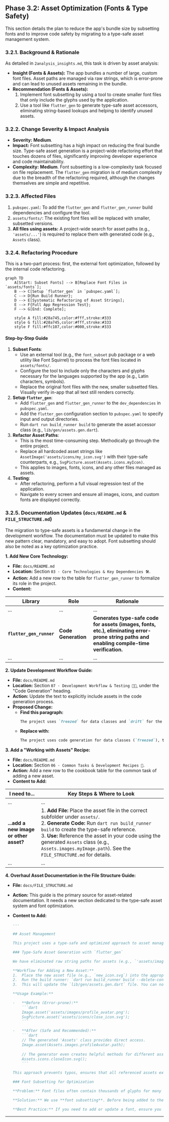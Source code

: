 
## Phase 3.2: Asset Optimization (Fonts & Type Safety)

This section details the plan to reduce the app's bundle size by subsetting fonts and to improve code safety by migrating to a type-safe asset management system.

### 3.2.1. Background & Rationale

As detailed in `2analysis_insights.md`, this task is driven by asset analysis:

-   **Insight (Fonts & Assets):** The app bundles a number of large, custom font files. Asset paths are managed via raw strings, which is error-prone and can lead to unused assets remaining in the bundle.
-   **Recommendation (Fonts & Assets):**
    1.  Implement font subsetting by using a tool to create smaller font files that only include the glyphs used by the application.
    2.  Use a tool like `flutter_gen` to generate type-safe asset accessors, eliminating string-based lookups and helping to identify unused assets.

### 3.2.2. Change Severity & Impact Analysis

-   **Severity:** **Medium**.
-   **Impact:** Font subsetting has a high impact on reducing the final bundle size. Type-safe asset generation is a project-wide refactoring effort that touches dozens of files, significantly improving developer experience and code maintainability.
-   **Complexity:** **Medium**. Font subsetting is a low-complexity task focused on file replacement. The `flutter_gen` migration is of medium complexity due to the breadth of the refactoring required, although the changes themselves are simple and repetitive.

### 3.2.3. Affected Files

1.  `pubspec.yaml`: To add the `flutter_gen` and `flutter_gen_runner` build dependencies and configure the tool.
2.  `assets/fonts/`: The existing font files will be replaced with smaller, subsetted versions.
3.  **All files using assets:** A project-wide search for asset paths (e.g., `'assets/...'`) is required to replace them with generated code (e.g., `Assets` class).

### 3.2.4. Refactoring Procedure

This is a two-part process: first, the external font optimization, followed by the internal code refactoring.

```mermaid
graph TD
    A[Start: Subset Fonts] --> B[Replace Font Files in `assets/fonts`];
    B --> C[Setup `flutter_gen` in `pubspec.yaml`];
    C --> D{Run Build Runner};
    D --> E[Systematic Refactoring of Asset Strings];
    E --> F{Full App Regression Test};
    F --> G[End: Complete];

    style A fill:#28a745,color:#fff,stroke:#333
    style G fill:#28a745,color:#fff,stroke:#333
    style F fill:#ffc107,color:#000,stroke:#333
```

#### Step-by-Step Guide

1.  **Subset Fonts**:
    *   Use an external tool (e.g., the `font_subset` pub package or a web utility like Font Squirrel) to process the font files located in `assets/fonts/`.
    *   Configure the tool to include only the characters and glyphs necessary for the languages supported by the app (e.g., Latin characters, symbols).
    *   Replace the original font files with the new, smaller subsetted files. Visually verify in-app that all text still renders correctly.
2.  **Setup `flutter_gen`**:
    *   Add `flutter_gen` and `flutter_gen_runner` to the `dev_dependencies` in `pubspec.yaml`.
    *   Add the `flutter_gen` configuration section to `pubspec.yaml` to specify input and output directories.
    *   Run `dart run build_runner build` to generate the asset accessor class (e.g., `lib/gen/assets.gen.dart`).
3.  **Refactor Asset Paths**:
    *   This is the most time-consuming step. Methodically go through the entire project.
    *   Replace all hardcoded asset strings like `AssetImage('assets/icons/my_icon.svg')` with their type-safe counterparts, e.g., `SvgPicture.asset(Assets.icons.myIcon)`.
    *   This applies to images, fonts, icons, and any other files managed as assets.
4.  **Testing**:
    *   After refactoring, perform a full visual regression test of the application.
    *   Navigate to every screen and ensure all images, icons, and custom fonts are displayed correctly.

### 3.2.5. Documentation Updates (`docs/README.md` & `FILE_STRUCTURE.md`)

The migration to type-safe assets is a fundamental change in the development workflow. The documentation must be updated to make this new pattern clear, mandatory, and easy to adopt. Font subsetting should also be noted as a key optimization practice.

**1. Add New Core Technology:**

*   **File:** `docs/README.md`
*   **Location:** Section `03 · Core Technologies & Key Dependencies 🛠️`.
*   **Action:** Add a new row to the table for `flutter_gen_runner` to formalize its role in the project.
*   **Content:**

| Library | Role | Rationale |
|---|---|---|
| ... | ... | ... |
| **`flutter_gen_runner`** | **Code Generation** | **Generates type-safe code for assets (images, fonts, etc.), eliminating error-prone string paths and enabling compile-time verification.** |
| ... | ... | ... |

**2. Update Development Workflow Guide:**

*   **File:** `docs/README.md`
*   **Location:** Section `07 · Development Workflow & Testing 👨‍💻`, under the "Code Generation" heading.
*   **Action:** Update the text to explicitly include assets in the code generation process.
*   **Proposed Change:**
    *   **Find this paragraph:**
        ```markdown
        The project uses `freezed` for data classes and `drift` for the database. If you modify any file that requires code generation (e.g., `app_database.dart`, model files), run the build runner:
        ```
    *   **Replace with:**
        ```markdown
        The project uses code generation for data classes (`freezed`), the database (`drift`), and **assets (`flutter_gen`)**. If you add or change an asset, or modify a file that requires code generation (e.g., `app_database.dart`, model files), run the build runner:
        ```

**3. Add a "Working with Assets" Recipe:**

*   **File:** `docs/README.md`
*   **Location:** Section `06 · Common Tasks & Development Recipes 🍳`.
*   **Action:** Add a new row to the cookbook table for the common task of adding a new asset.
*   **Content to Add:**

| I need to... | Key Steps & Where to Look |
| --- | --- |
| ... | ... |
| **...add a new image or other asset?** | 1. **Add File:** Place the asset file in the correct subfolder under `assets/`.<br/>2. **Generate Code:** Run `dart run build_runner build` to create the type-safe reference.<br/>3. **Use:** Reference the asset in your code using the generated `Assets` class (e.g., `Assets.images.myImage.path`). See the `FILE_STRUCTURE.md` for details. |
| ... | ... |

**4. Overhaul Asset Documentation in the File Structure Guide:**

*   **File:** `docs/FILE_STRUCTURE.md`
*   **Action:** This guide is the primary source for asset-related documentation. It needs a new section dedicated to the type-safe asset system and font optimization.
*   **Content to Add:**

    ```markdown
    ---
    
    ## Asset Management
    
    This project uses a type-safe and optimized approach to asset management to improve developer experience, prevent runtime errors, and reduce application size.
    
    ### Type-Safe Asset Generation with `flutter_gen`
    
    We have eliminated raw string paths for assets (e.g., `'assets/images/logo.png'`). Instead, we use `flutter_gen` to automatically generate a class with static accessors for every asset.
    
    **Workflow for Adding a New Asset:**
    1.  Place the new asset file (e.g., `new_icon.svg`) into the appropriate subdirectory within the `assets/` folder (e.g., `assets/icons/`).
    2.  Run the build runner: `dart run build_runner build --delete-conflicting-outputs`.
    3.  This will update the `lib/gen/assets.gen.dart` file. You can now access your asset in code with full type-safety and auto-completion.
    
    **Usage Example:**
    
    -   **Before (Error-prone):**
        ```dart
        Image.asset('assets/images/profile_avatar.png');
        SvgPicture.asset('assets/icons/close_icon.svg');
        ```
    
    -   **After (Safe and Recommended):**
        ```dart
        // The generated 'Assets' class provides direct access.
        Image.asset(Assets.images.profileAvatar.path);
        
        // The generator even creates helpful methods for different asset types.
        Assets.icons.closeIcon.svg(); 
        ```
    
    This approach prevents typos, ensures that all referenced assets exist at compile time, and makes it easier to find unused assets.
    
    ### Font Subsetting for Optimization
    
    **Problem:** Font files often contain thousands of glyphs for many languages, making them very large. Bundling full font files significantly increases the app's download and installation size.
    
    **Solution:** We use **font subsetting**. Before being added to the `assets/fonts/` directory, all custom fonts are processed by a tool that removes any glyphs not used in our application. This reduces font file sizes by over 90% in most cases.
    
    **Best Practice:** If you need to add or update a font, ensure you use a subsetted version containing only the necessary character sets (e.g., Latin, common symbols) for the languages the app supports.
    ```

---
